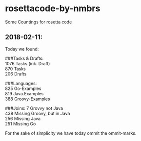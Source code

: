 # rosettacode-by-nmbrs

Some Countings for rosetta code  
  
## 2018-02-11:  
Today we found:

###Tasks & Drafts:  
1076 Tasks (ink. Draft)  
870 Tasks  
206 Drafts  

###Languages:  
825 Go-Examples  
819 Java.Examples  
388 Groovy-Examples  
  
###Joins:
7 Grovvy not Java  
438 Missing Groovy, but in Java  
256 Missing Java  
251 Missing Go  
  
For the sake of simplicity we have today ommit the ommit-marks.

